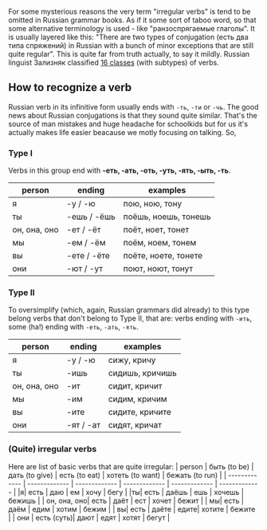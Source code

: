 For some mysterious reasons the very term "irregular verbs" is tend to be omitted in Russian grammar books.
As if it some sort of taboo word, so that some alternative terminology is used - like "ранзоспрягаемые глаголы".
It is usually layered like this: "There are two types of conjugation (есть два типа спряжений) in Russian with a bunch of minor exceptions that are still quite regular".
This is quite far from truth actually, to say it mildly. Russian linguist Зализняк classified [16 classes](https://scicenter.online/russkiy-yazyik-scicenter/klassyi-glagolov-72305.html) (with subtypes) of verbs.

## How to recognize a verb
Russian verb in its infinitive form usually ends with `-ть`, `-ти` or `-чь`. The good news about Russian conjugations is that they sound quite similar.
That's the source of man mistakes and huge headache for schoolkids but for us it's actually makes life easier beacause we motly focusing on talking. So,

### Type I
Verbs in this group end with  **-еть, -ать, -оть, -уть, -ять, -ыть, -ть**.

| person | ending | examples |
| ------------- | ------------- | ------------- |
| я | -у / -ю | пою, ною, тону |
| ты | -ешь / -ёшь | поёшь, ноешь, тонешь |
| он, она, оно  | -ет / -ёт | поёт, ноет, тонет |
| мы  | -ем / -ём | поём, ноем, тонем |
| вы  | -ете / -ёте | поёте, ноете, тонете |
| они  | -ют / -ут | поют, ноют, тонут |


### Type II
To oversimplify (which, again, Russian grammars did already) to this type belong verbs that don't belong to Type II,
that are: verbs ending with `-ить`, some (ha!) ending with `-еть`, `-ать`, `-ять`.

| person | ending | examples |
| ------------- | ------------- | ------------- |
| я | -у / -ю | сижу, кричу |
| ты | -ишь | сидишь, кричишь|
| он, она, оно | -ит | сидит, кричит |
| мы  | -им | сидим, кричим |
| вы  | -ите | сидите, кричите |
| они  | -ят / -ат | сидят, кричат |

### (Quite) irregular verbs

Here are list of basic verbs that are quite irregular:
| person | быть (to be) | дать (to give) | есть (to eat) | хотеть (to want) | бежать (to run) |
| ------------- | ------------- | ------------- | ------------- | ------------- | ------------- |
|я| есть | даю | ем | хочу | бегу |
|ты| есть | даёшь | ешь | хочешь | бежишь |
| он, она, оно| есть | даёт | ест | хочет | бежит |
| мы| есть | даём | едим | хотим | бежим |
| вы| есть | даёте | едите| хотите | бежите |
| они | есть (суть)| дают | едят | хотят | бегут |
